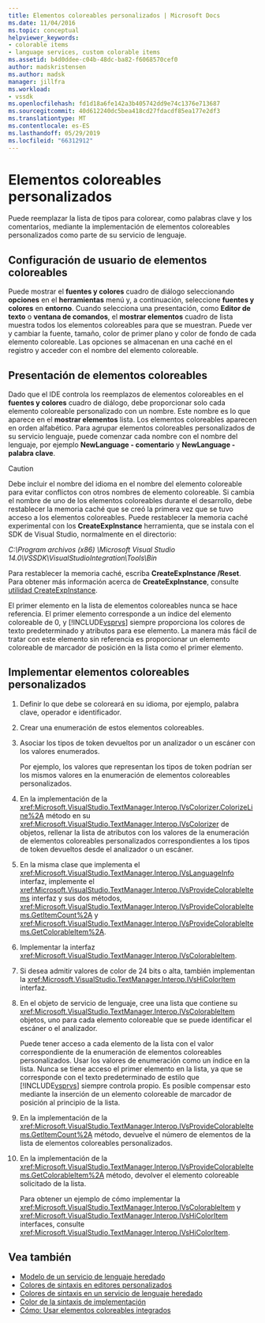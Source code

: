 ```yaml
---
title: Elementos coloreables personalizados | Microsoft Docs
ms.date: 11/04/2016
ms.topic: conceptual
helpviewer_keywords:
- colorable items
- language services, custom colorable items
ms.assetid: b4d0ddee-c04b-48dc-ba82-f6068570cef0
author: madskristensen
ms.author: madsk
manager: jillfra
ms.workload:
- vssdk
ms.openlocfilehash: fd1d18a6fe142a3b405742dd9e74c1376e713687
ms.sourcegitcommit: 40d612240dc5bea418cd27fdacdf85ea177e2df3
ms.translationtype: MT
ms.contentlocale: es-ES
ms.lasthandoff: 05/29/2019
ms.locfileid: "66312912"
---
```

# <a name="custom-colorable-items"></a>Elementos coloreables personalizados
Puede reemplazar la lista de tipos para colorear, como palabras clave y los comentarios, mediante la implementación de elementos coloreables personalizados como parte de su servicio de lenguaje.

## <a name="user-settings-of-colorable-items"></a>Configuración de usuario de elementos coloreables
 Puede mostrar el **fuentes y colores** cuadro de diálogo seleccionando **opciones** en el **herramientas** menú y, a continuación, seleccione **fuentes y colores** en **entorno**. Cuando selecciona una presentación, como **Editor de texto** o **ventana de comandos**, el **mostrar elementos** cuadro de lista muestra todos los elementos coloreables para que se muestran. Puede ver y cambiar la fuente, tamaño, color de primer plano y color de fondo de cada elemento coloreable. Las opciones se almacenan en una caché en el registro y acceder con el nombre del elemento coloreable.

## <a name="presentation-of-colorable-items"></a>Presentación de elementos coloreables
 Dado que el IDE controla los reemplazos de elementos coloreables en el **fuentes y colores** cuadro de diálogo, debe proporcionar solo cada elemento coloreable personalizado con un nombre. Este nombre es lo que aparece en el **mostrar elementos** lista. Los elementos coloreables aparecen en orden alfabético. Para agrupar elementos coloreables personalizados de su servicio lenguaje, puede comenzar cada nombre con el nombre del lenguaje, por ejemplo **NewLanguage - comentario** y **NewLanguage - palabra clave**.

> [!CAUTION]
> Debe incluir el nombre del idioma en el nombre del elemento coloreable para evitar conflictos con otros nombres de elemento coloreable. Si cambia el nombre de uno de los elementos coloreables durante el desarrollo, debe restablecer la memoria caché que se creó la primera vez que se tuvo acceso a los elementos coloreables. Puede restablecer la memoria caché experimental con los **CreateExpInstance** herramienta, que se instala con el SDK de Visual Studio, normalmente en el directorio:
>
> *C:\Program archivos (x86) \Microsoft Visual Studio 14.0\VSSDK\VisualStudioIntegration\Tools\Bin*
>
> Para restablecer la memoria caché, escriba **CreateExpInstance /Reset**. Para obtener más información acerca de **CreateExpInstance**, consulte [utilidad CreateExpInstance](../../extensibility/internals/createexpinstance-utility.md).

 El primer elemento en la lista de elementos coloreables nunca se hace referencia. El primer elemento corresponde a un índice del elemento coloreable de 0, y [!INCLUDE[vsprvs](../../code-quality/includes/vsprvs_md.md)] siempre proporciona los colores de texto predeterminado y atributos para ese elemento. La manera más fácil de tratar con este elemento sin referencia es proporcionar un elemento coloreable de marcador de posición en la lista como el primer elemento.

## <a name="implement-custom-colorable-items"></a>Implementar elementos coloreables personalizados

1. Definir lo que debe se coloreará en su idioma, por ejemplo, palabra clave, operador e identificador.

2. Crear una enumeración de estos elementos coloreables.

3. Asociar los tipos de token devueltos por un analizador o un escáner con los valores enumerados.

    Por ejemplo, los valores que representan los tipos de token podrían ser los mismos valores en la enumeración de elementos coloreables personalizados.

4. En la implementación de la <xref:Microsoft.VisualStudio.TextManager.Interop.IVsColorizer.ColorizeLine%2A> método en su <xref:Microsoft.VisualStudio.TextManager.Interop.IVsColorizer> de objetos, rellenar la lista de atributos con los valores de la enumeración de elementos coloreables personalizados correspondientes a los tipos de token devueltos desde el analizador o un escáner.

5. En la misma clase que implementa el <xref:Microsoft.VisualStudio.TextManager.Interop.IVsLanguageInfo> interfaz, implemente el <xref:Microsoft.VisualStudio.TextManager.Interop.IVsProvideColorableItems> interfaz y sus dos métodos, <xref:Microsoft.VisualStudio.TextManager.Interop.IVsProvideColorableItems.GetItemCount%2A> y <xref:Microsoft.VisualStudio.TextManager.Interop.IVsProvideColorableItems.GetColorableItem%2A>.

6. Implementar la interfaz <xref:Microsoft.VisualStudio.TextManager.Interop.IVsColorableItem>.

7. Si desea admitir valores de color de 24 bits o alta, también implementan la <xref:Microsoft.VisualStudio.TextManager.Interop.IVsHiColorItem> interfaz.

8. En el objeto de servicio de lenguaje, cree una lista que contiene su <xref:Microsoft.VisualStudio.TextManager.Interop.IVsColorableItem> objetos, uno para cada elemento coloreable que se puede identificar el escáner o el analizador.

    Puede tener acceso a cada elemento de la lista con el valor correspondiente de la enumeración de elementos coloreables personalizados. Usar los valores de enumeración como un índice en la lista. Nunca se tiene acceso el primer elemento en la lista, ya que se corresponde con el texto predeterminado de estilo que [!INCLUDE[vsprvs](../../code-quality/includes/vsprvs_md.md)] siempre controla propio. Es posible compensar esto mediante la inserción de un elemento coloreable de marcador de posición al principio de la lista.

9. En la implementación de la <xref:Microsoft.VisualStudio.TextManager.Interop.IVsProvideColorableItems.GetItemCount%2A> método, devuelve el número de elementos de la lista de elementos coloreables personalizados.

10. En la implementación de la <xref:Microsoft.VisualStudio.TextManager.Interop.IVsProvideColorableItems.GetColorableItem%2A> método, devolver el elemento coloreable solicitado de la lista.

    Para obtener un ejemplo de cómo implementar la <xref:Microsoft.VisualStudio.TextManager.Interop.IVsColorableItem> y <xref:Microsoft.VisualStudio.TextManager.Interop.IVsHiColorItem> interfaces, consulte <xref:Microsoft.VisualStudio.TextManager.Interop.IVsHiColorItem>.

## <a name="see-also"></a>Vea también
- [Modelo de un servicio de lenguaje heredado](../../extensibility/internals/model-of-a-legacy-language-service.md)
- [Colores de sintaxis en editores personalizados](../../extensibility/syntax-coloring-in-custom-editors.md)
- [Colores de sintaxis en un servicio de lenguaje heredado](../../extensibility/internals/syntax-coloring-in-a-legacy-language-service.md)
- [Color de la sintaxis de implementación](../../extensibility/internals/implementing-syntax-coloring.md)
- [Cómo: Usar elementos coloreables integrados](../../extensibility/internals/how-to-use-built-in-colorable-items.md)